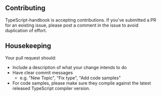## Contributing
TypeScript-handbook is accepting contributions. If you've submitted a PR for an existing issue, please post a comment in the issue to avoid duplication of effort.


## Housekeeping
Your pull request should: 

* Include a description of what your change intends to do
* Have clear commit messages 
    * e.g. "New Topic", "Fix type", "Add code samples"
* For code samples, please make sure they compile against the latest released TypeScript compiler version.
